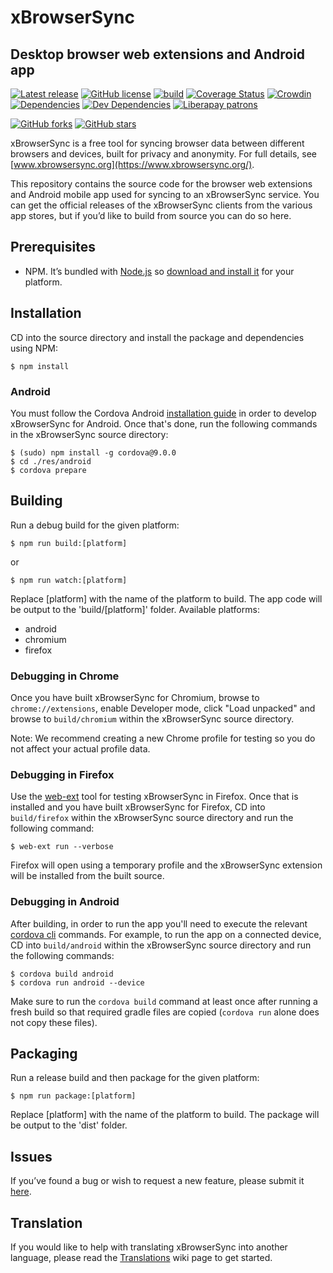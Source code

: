 # xBrowserSync

## Desktop browser web extensions and Android app

[![Latest release](https://img.shields.io/github/release/xbrowsersync/app.svg)](https://github.com/xbrowsersync/app/blob/master/LICENSE.md) [![GitHub license](https://img.shields.io/github/license/xbrowsersync/app.svg)](https://github.com/xbrowsersync/app/releases/latest) [![build](https://github.com/xbrowsersync/app/actions/workflows/build.yml/badge.svg)](https://github.com/xbrowsersync/app/actions/workflows/build.yml) [![Coverage Status](https://coveralls.io/repos/github/xbrowsersync/app/badge.svg?branch=master)](https://coveralls.io/github/xbrowsersync/app?branch=master) [![Crowdin](https://badges.crowdin.net/xbrowsersync-app/localized.svg)](https://crowdin.com/project/xbrowsersync-app) [![Dependencies](https://david-dm.org/xbrowsersync/app/status.svg)](https://david-dm.org/xbrowsersync/app) [![Dev Dependencies](https://david-dm.org/xbrowsersync/app/dev-status.svg)](https://david-dm.org/xbrowsersync/app?type=dev) [![Liberapay patrons](http://img.shields.io/liberapay/patrons/xbrowsersync.svg?logo=liberapay)](https://liberapay.com/xbrowsersync/donate)

[![GitHub forks](https://img.shields.io/github/forks/xbrowsersync/app.svg?style=social&label=Fork)](https://github.com/xbrowsersync/app/fork)
[![GitHub stars](https://img.shields.io/github/stars/xbrowsersync/app.svg?style=social&label=Star)](https://github.com/xbrowsersync/app)

xBrowserSync is a free tool for syncing browser data between different browsers and devices, built for privacy and anonymity. For full details, see [www.xbrowsersync.org](https://www.xbrowsersync.org/).

This repository contains the source code for the browser web extensions and Android mobile app used for syncing to an xBrowserSync service. You can get the official releases of the xBrowserSync clients from the various app stores, but if you’d like to build from source you can do so here.

## Prerequisites

- NPM. It’s bundled with [Node.js](https://nodejs.org/) so [download and install it](https://nodejs.org/en/download/) for your platform.

## Installation

CD into the source directory and install the package and dependencies using NPM:

    $ npm install

### Android

You must follow the Cordova Android [installation guide](https://cordova.apache.org/docs/en/latest/guide/platforms/android/index.html) in order to develop xBrowserSync for Android. Once that's done, run the following commands in the xBrowserSync source directory:

    $ (sudo) npm install -g cordova@9.0.0
    $ cd ./res/android
    $ cordova prepare

## Building

Run a debug build for the given platform:

    $ npm run build:[platform]

or

    $ npm run watch:[platform]

Replace [platform] with the name of the platform to build. The app code will be output to the 'build/[platform]' folder. Available platforms:

- android
- chromium
- firefox

### Debugging in Chrome

Once you have built xBrowserSync for Chromium, browse to `chrome://extensions`, enable Developer mode, click "Load unpacked" and browse to `build/chromium` within the xBrowserSync source directory.

Note: We recommend creating a new Chrome profile for testing so you do not affect your actual profile data.

### Debugging in Firefox

Use the [web-ext](https://developer.mozilla.org/en-US/docs/Mozilla/Add-ons/WebExtensions/Getting_started_with_web-ext) tool for testing xBrowserSync in Firefox. Once that is installed and you have built xBrowserSync for Firefox, CD into `build/firefox` within the xBrowserSync source directory and run the following command:

    $ web-ext run --verbose

Firefox will open using a temporary profile and the xBrowserSync extension will be installed from the built source.

### Debugging in Android

After building, in order to run the app you'll need to execute the relevant [cordova cli](https://cordova.apache.org/docs/en/latest/reference/cordova-cli/index.html) commands. For example, to run the app on a connected device, CD into `build/android` within the xBrowserSync source directory and run the following commands:

    $ cordova build android
    $ cordova run android --device

Make sure to run the `cordova build` command at least once after running a fresh build so that required gradle files are copied (`cordova run` alone does not copy these files).

## Packaging

Run a release build and then package for the given platform:

    $ npm run package:[platform]

Replace [platform] with the name of the platform to build. The package will be output to the 'dist' folder.

## Issues

If you’ve found a bug or wish to request a new feature, please submit it [here](https://github.com/xbrowsersync/app/issues/).

## Translation

If you would like to help with translating xBrowserSync into another language, please read the [Translations](https://github.com/xbrowsersync/app/wiki/Translations) wiki page to get started.
